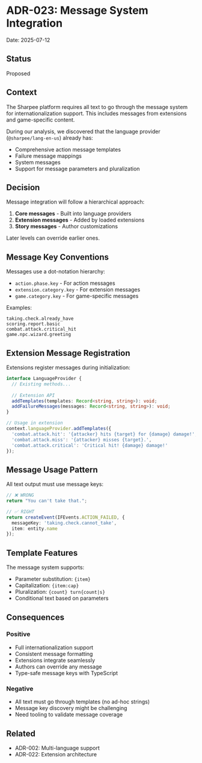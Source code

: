 # ADR-023: Message System Integration

Date: 2025-07-12

## Status

Proposed

## Context

The Sharpee platform requires all text to go through the message system for internationalization support. This includes messages from extensions and game-specific content.

During our analysis, we discovered that the language provider (`@sharpee/lang-en-us`) already has:
- Comprehensive action message templates
- Failure message mappings
- System messages
- Support for message parameters and pluralization

## Decision

Message integration will follow a hierarchical approach:

1. **Core messages** - Built into language providers
2. **Extension messages** - Added by loaded extensions
3. **Story messages** - Author customizations

Later levels can override earlier ones.

## Message Key Conventions

Messages use a dot-notation hierarchy:
- `action.phase.key` - For action messages
- `extension.category.key` - For extension messages  
- `game.category.key` - For game-specific messages

Examples:
```
taking.check.already_have
scoring.report.basic
combat.attack.critical_hit
game.npc.wizard.greeting
```

## Extension Message Registration

Extensions register messages during initialization:

```typescript
interface LanguageProvider {
  // Existing methods...
  
  // Extension API
  addTemplates(templates: Record<string, string>): void;
  addFailureMessages(messages: Record<string, string>): void;
}

// Usage in extension
context.languageProvider.addTemplates({
  'combat.attack.hit': '{attacker} hits {target} for {damage} damage!',
  'combat.attack.miss': '{attacker} misses {target}.',
  'combat.attack.critical': 'Critical hit! {damage} damage!'
});
```

## Message Usage Pattern

All text output must use message keys:

```typescript
// ❌ WRONG
return "You can't take that.";

// ✅ RIGHT  
return createEvent(IFEvents.ACTION_FAILED, {
  messageKey: 'taking.check.cannot_take',
  item: entity.name
});
```

## Template Features

The message system supports:
- Parameter substitution: `{item}`
- Capitalization: `{item:cap}`
- Pluralization: `{count} turn{count|s}`
- Conditional text based on parameters

## Consequences

### Positive
- Full internationalization support
- Consistent message formatting
- Extensions integrate seamlessly
- Authors can override any message
- Type-safe message keys with TypeScript

### Negative  
- All text must go through templates (no ad-hoc strings)
- Message key discovery might be challenging
- Need tooling to validate message coverage

## Related

- ADR-002: Multi-language support
- ADR-022: Extension architecture
